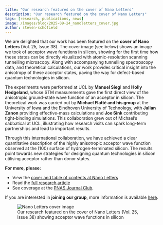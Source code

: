 ```yaml
---
title: "Our research featured on the cover of Nano Letters"
description: "Our research featured on the cover of Nano Letters"
tags: [research, publications, news]
image: /images/blog/2025-09-24_nanoletters_cover.jpg
author: steven-schofield
---
```


We are delighted that our work has been featured on the **cover of Nano Letters** (Vol. 25, Issue 38). The cover image (see below) shows an image we took of acceptor wave functions in silicon, showing for the first time how these states can be directly visualized with atomic-resolution scanning tunnelling microscopy. Along with accompanying tunnelling spectroscopy data, and theoretical calculations, our work provides critical insight into the anisotropy of these acceptor states, paving the way for defect-based quantum technologies in silicon.  

The experiments were performed at UCL by **Manuel Siegl** and **Holly Hedgeland**, whose STM measurements gave the first direct view of the anisotropic ground-state wave function of an acceptor in silicon. The theoretical work was carried out by **Michael Flatté and his group** at the University of Iowa and the Eindhoven University of Technology, with **Julian Zanon** providing effective-mass calculations and **Joe Sink** contributing tight-binding simulations. This collaboration grew out of Michael’s sabbatical at UCL, illustrating how research visits can spark long-term partnerships and lead to important results.  

Through this international collaboration, we have achieved a clear quantitative description of the highly anisotropic acceptor wave function observed at the (100) surface of hydrogen-terminated silicon. The results point towards new strategies for designing quantum technologies in silicon utilising acceptor rather than donor states.  

**For more, please:**
- View the [cover and table of contents at Nano Letters](https://pubs.acs.org/toc/nalefd/25/38)
- Read the [full research article](https://pubs.acs.org/doi/10.1021/acs.nanolett.5c02675)
- See coverage at the [PNAS Journal Club](https://www.pnas.org/post/journal-club/first-its-kind-image-may-suggest-new-ways-use-silicon-defects-silicon-based-quantum-devices). 

If you are interested in **joining our group**, more information is available [here](/join).


<figure class="blog-image">
  <img src="{{ '/images/blog/2025-09-24_nanoletters_cover.jpg' | relative_url }}" alt="Nano Letters cover image">
  <figcaption>Our research featured on the cover of Nano Letters (Vol. 25, Issue 38) showing acceptor wave functions in silicon</figcaption>
</figure>  

